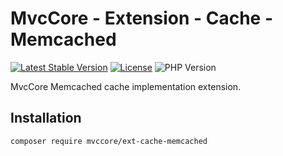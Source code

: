 # MvcCore - Extension - Cache - Memcached

[![Latest Stable Version](https://img.shields.io/badge/Stable-v5.2.2-brightgreen.svg?style=plastic)](https://github.com/mvccore/ext-cache-memcached/releases)
[![License](https://img.shields.io/badge/License-BSD%203-brightgreen.svg?style=plastic)](https://mvccore.github.io/docs/mvccore/5.0.0/LICENSE.md)
![PHP Version](https://img.shields.io/badge/PHP->=5.4-brightgreen.svg?style=plastic)

MvcCore Memcached cache implementation extension.

## Installation
```shell
composer require mvccore/ext-cache-memcached
```